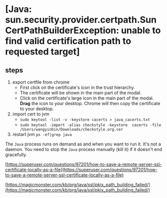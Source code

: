 # [Java: sun.security.provider.certpath.SunCertPathBuilderException: unable to find valid certification path to requested target]


## steps

1. export certfile from chrome  
   * First click on the certificate's icon in the trust hierarchy.
   * The certificate will be shown in the main part of the modal.
   * Click on the certificate's large icon in the main part of the modal. **Drag** the icon to your desktop. Chrome will then copy the certificate to your desktop.
2. import cert to jvm
   - `sudo keytool -list -v -keystore cacerts > java_cacerts.txt`
   - `sudo keytool -import -alias checkstyle -keystore  cacerts -file /Users/wangyinbin/Downloads/checkstyle.org.cer`
3. restart jvm
`ps -ef|grep java`




The `Java` process runs on demand as and when you want to run it. It's not a daemon. You need to stop the `Java` process manually (kill it) if it doesn't end gracefully.

[https://superuser.com/questions/97201/how-to-save-a-remote-server-ssl-certificate-locally-as-a-file](https://superuser.com/questions/97201/how-to-save-a-remote-server-ssl-certificate-locally-as-a-file)


[https://magicmonster.com/kb/prg/java/ssl/pkix_path_building_failed/](https://magicmonster.com/kb/prg/java/ssl/pkix_path_building_failed/)






